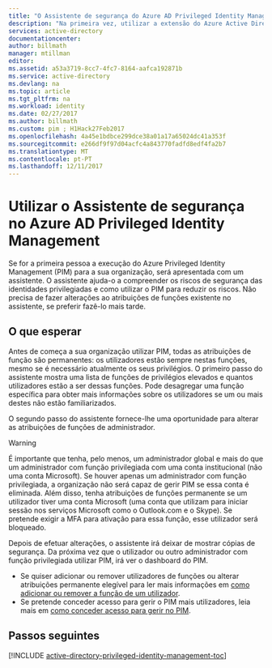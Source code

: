 ```yaml
---
title: "O Assistente de segurança do Azure AD Privileged Identity Management"
description: "Na primeira vez, utilizar a extensão do Azure Active Directory Privileged Identity Management, será apresentada com um Assistente de segurança. Este artigo descreve os passos para utilizar o assistente."
services: active-directory
documentationcenter: 
author: billmath
manager: mtillman
editor: 
ms.assetid: a53a3719-8cc7-4fc7-8164-aafca192871b
ms.service: active-directory
ms.devlang: na
ms.topic: article
ms.tgt_pltfrm: na
ms.workload: identity
ms.date: 02/27/2017
ms.author: billmath
ms.custom: pim ; H1Hack27Feb2017
ms.openlocfilehash: 4a45e1bdbce299dce38a01a17a65024dc41a353f
ms.sourcegitcommit: e266df9f97d04acfc4a843770fadfd8edf4fa2b7
ms.translationtype: MT
ms.contentlocale: pt-PT
ms.lasthandoff: 12/11/2017
---
```

# <a name="using-the-security-wizard-in-azure-ad-privileged-identity-management"></a>Utilizar o Assistente de segurança no Azure AD Privileged Identity Management 
Se for a primeira pessoa a execução do Azure Privileged Identity Management (PIM) para a sua organização, será apresentada com um assistente. O assistente ajuda-o a compreender os riscos de segurança das identidades privilegiadas e como utilizar o PIM para reduzir os riscos. Não precisa de fazer alterações ao atribuições de funções existente no assistente, se preferir fazê-lo mais tarde.

## <a name="what-to-expect"></a>O que esperar
Antes de começa a sua organização utilizar PIM, todas as atribuições de função são permanentes: os utilizadores estão sempre nestas funções, mesmo se é necessário atualmente os seus privilégios.  O primeiro passo do assistente mostra uma lista de funções de privilégios elevados e quantos utilizadores estão a ser dessas funções. Pode desagregar uma função específica para obter mais informações sobre os utilizadores se um ou mais destes não estão familiarizados.

O segundo passo do assistente fornece-lhe uma oportunidade para alterar as atribuições de funções de administrador.  

> [!WARNING]
> É importante que tenha, pelo menos, um administrador global e mais do que um administrador com função privilegiada com uma conta institucional (não uma conta Microsoft). Se houver apenas um administrador com função privilegiada, a organização não será capaz de gerir PIM se essa conta é eliminada.
> Além disso, tenha atribuições de funções permanente se um utilizador tiver uma conta Microsoft (uma conta que utilizam para iniciar sessão nos serviços Microsoft como o Outlook.com e o Skype). Se pretende exigir a MFA para ativação para essa função, esse utilizador será bloqueado.
> 
> 

Depois de efetuar alterações, o assistente irá deixar de mostrar cópias de segurança. Da próxima vez que o utilizador ou outro administrador com função privilegiada utilizar PIM, irá ver o dashboard do PIM.  

* Se quiser adicionar ou remover utilizadores de funções ou alterar atribuições permanente elegível para ler mais informações em [como adicionar ou remover a função de um utilizador](active-directory-privileged-identity-management-how-to-add-role-to-user.md).
* Se pretende conceder acesso para gerir o PIM mais utilizadores, leia mais em [como conceder acesso para gerir no PIM](active-directory-privileged-identity-management-how-to-give-access-to-pim.md).

## <a name="next-steps"></a>Passos seguintes
[!INCLUDE [active-directory-privileged-identity-management-toc](../../includes/active-directory-privileged-identity-management-toc.md)]


